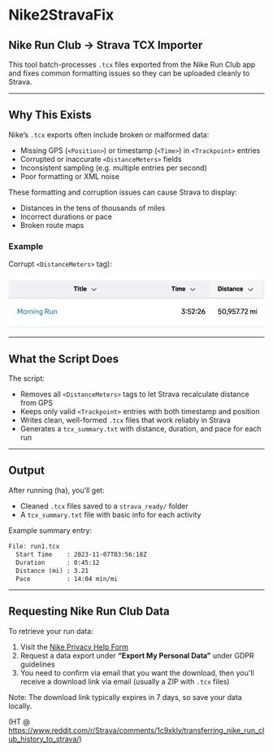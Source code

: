 # Nike2StravaFix
## Nike Run Club → Strava TCX Importer

This tool batch-processes `.tcx` files exported from the Nike Run Club app and fixes common formatting issues so they can be uploaded cleanly to Strava.

---

## Why This Exists

Nike’s `.tcx` exports often include broken or malformed data:

- Missing GPS (`<Position>`) or timestamp (`<Time>`) in `<Trackpoint>` entries
- Corrupted or inaccurate `<DistanceMeters>` fields
- Inconsistent sampling (e.g. multiple entries per second)
- Poor formatting or XML noise

These formatting and corruption issues can cause Strava to display:

- Distances in the tens of thousands of miles
- Incorrect durations or pace
- Broken route maps

### Example 

Corrupt `<DistanceMeters>` tag):

![NTC Corrupted Distance Values](assets/ntc-strava-bug-example.png)

---

## What the Script Does

The script:

- Removes all `<DistanceMeters>` tags to let Strava recalculate distance from GPS
- Keeps only valid `<Trackpoint>` entries with both timestamp and position
- Writes clean, well-formed `.tcx` files that work reliably in Strava
- Generates a `tcx_summary.txt` with distance, duration, and pace for each run

---

## Output

After running (ha), you’ll get:

- Cleaned `.tcx` files saved to a `strava_ready/` folder
- A `tcx_summary.txt` file with basic info for each activity

Example summary entry:

```
File: run1.tcx
  Start Time    : 2023-11-07T03:56:18Z
  Duration      : 0:45:12
  Distance (mi) : 3.21
  Pace          : 14:04 min/mi
```

---

## Requesting Nike Run Club Data

To retrieve your run data:

1. Visit the [Nike Privacy Help Form](https://www.nike.com/help/privacy)
2. Request a data export under **“Export My Personal Data”** under GDPR guidelines 
3. You need to confirm via email that you want the download, then you'll receive a download link via email (usually a ZIP with `.tcx` files)

Note: The download link typically expires in 7 days, so save your data locally.

(HT @ https://www.reddit.com/r/Strava/comments/1c9xkly/transferring_nike_run_club_history_to_strava/)